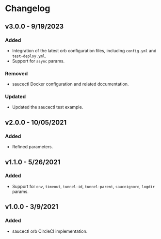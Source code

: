 # Changelog

## v3.0.0 - 9/19/2023
### Added
- Integration of the latest orb configuration files, including `config.yml` and `test-deploy.yml`.
- Support for `async` params.
### Removed
- saucectl Docker configuration and related documentation.
### Updated
- Updated the saucectl test example.

## v2.0.0 - 10/05/2021
### Added
- Refined parameters.

## v1.1.0 - 5/26/2021
### Added
- Support for `env`, `timeout`, `tunnel-id`, `tunnel-parent`, `sauceignore`, `logdir` params.

## v1.0.0 - 3/9/2021
### Added
- saucectl orb CircleCI implementation.
